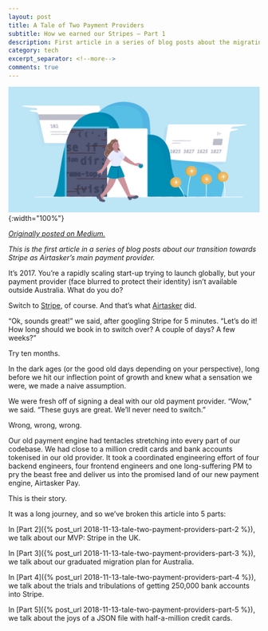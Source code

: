 ```yaml
---
layout: post
title: A Tale of Two Payment Providers
subtitle: How we earned our Stripes — Part 1
description: First article in a series of blog posts about the migrating to Stripe.
category: tech
excerpt_separator: <!--more-->
comments: true
---
```


![](/assets/two-payment-providers-header-1.png){:width="100%"}

[*Originally posted on Medium.*](https://medium.com/@tpagram/a-tale-of-two-payment-providers-8788e4401b0c)

*This is the first article in a series of blog posts about our transition towards Stripe as Airtasker’s main payment provider.*


It’s 2017. You’re a rapidly scaling start-up trying to launch globally, but your payment provider (face blurred to protect their identity) isn’t available outside Australia. What do you do?

Switch to [Stripe](https://stripe.com), of course. And that’s what [Airtasker](https://www.airtasker.com) did.

<!--more-->

“Ok, sounds great!” we said, after googling Stripe for 5 minutes. “Let’s do it! How long should we book in to switch over? A couple of days? A few weeks?”

Try ten months.

In the dark ages (or the good old days depending on your perspective), long before we hit our inflection point of growth and knew what a sensation we were, we made a naive assumption.

We were fresh off of signing a deal with our old payment provider. “Wow,” we said. “These guys are great. We’ll never need to switch.”

Wrong, wrong, wrong.

Our old payment engine had tentacles stretching into every part of our codebase. We had close to a million credit cards and bank accounts tokenised in our old provider. It took a coordinated engineering effort of four backend engineers, four frontend engineers and one long-suffering PM to pry the beast free and deliver us into the promised land of our new payment engine, Airtasker Pay.

This is their story.

It was a long journey, and so we’ve broken this article into 5 parts:

In [Part 2]({% post_url 2018-11-13-tale-two-payment-providers-part-2 %}), we talk about our MVP: Stripe in the UK.

In [Part 3]({% post_url 2018-11-13-tale-two-payment-providers-part-3 %}), we talk about our graduated migration plan for Australia.

In [Part 4]({% post_url 2018-11-13-tale-two-payment-providers-part-4 %}), we talk about the trials and tribulations of getting 250,000 bank accounts into Stripe.

In [Part 5]({% post_url 2018-11-13-tale-two-payment-providers-part-5 %}), we talk about the joys of a JSON file with half-a-million credit cards.
